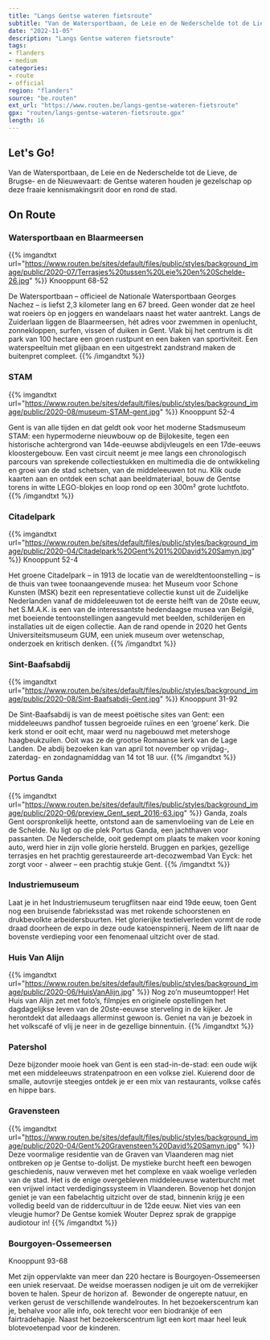 ```yaml
---
title: "Langs Gentse wateren fietsroute"
subtitle: "Van de Watersportbaan, de Leie en de Nederschelde tot de Lieve, de Brugse- en de Nieuwevaart"
date: "2022-11-05"
description: "Langs Gentse wateren fietsroute"
tags:
- flanders
- medium
categories:
- route
- official
region: "flanders"
source: "be.routen"
ext_url: "https://www.routen.be/langs-gentse-wateren-fietsroute"
gpx: "routen/langs-gentse-wateren-fietsroute.gpx"
length: 16
---
```


## Let's Go!

Van de Watersportbaan, de Leie en de Nederschelde tot de Lieve, de Brugse- en de Nieuwevaart: de Gentse wateren houden je gezelschap op deze fraaie kennismakingsrit door en rond de stad.

## On Route

### Watersportbaan en Blaarmeersen

{{% imgandtxt url="https://www.routen.be/sites/default/files/public/styles/background_image/public/2020-07/Terrasjes%20tussen%20Leie%20en%20Schelde-26.jpg" %}}
Knooppunt 68-52

De Watersportbaan – officieel de Nationale Watersportbaan Georges Nachez – is liefst 2,3 kilometer lang en 67 breed. Geen wonder dat ze heel wat roeiers òp en joggers en wandelaars naast het water aantrekt. Langs de Zuiderlaan liggen de Blaarmeersen, hét adres voor zwemmen in openlucht, zonnekloppen, surfen, vissen of duiken in Gent. Vlak bij het centrum is dit park van 100 hectare een groen rustpunt en een baken van sportiviteit. Een waterspeeltuin met glijbaan en een uitgestrekt zandstrand maken de buitenpret compleet.
{{% /imgandtxt %}}

### STAM

{{% imgandtxt url="https://www.routen.be/sites/default/files/public/styles/background_image/public/2020-08/museum-STAM-gent.jpg" %}}
Knooppunt 52-4

Gent is van alle tijden en dat geldt ook voor het moderne Stadsmuseum STAM: een hypermoderne nieuwbouw op de Bijlokesite, tegen een historische achtergrond van 14de-eeuwse abdijvleugels en een 17de-eeuws kloostergebouw. Een vast circuit neemt je mee langs een chronologisch parcours van sprekende collectiestukken en multimedia die de ontwikkeling en groei van de stad schetsen, van de middeleeuwen tot nu. Klik oude kaarten aan en ontdek een schat aan beeldmateriaal, bouw de Gentse torens in witte LEGO-blokjes en loop rond op een 300m² grote luchtfoto.
{{% /imgandtxt %}}

### Citadelpark

{{% imgandtxt url="https://www.routen.be/sites/default/files/public/styles/background_image/public/2020-04/Citadelpark%20Gent%201%20David%20Samyn.jpg" %}}
Knooppunt 52-4

Het groene Citadelpark – in 1913 de locatie van de wereldtentoonstelling – is de thuis van twee toonaangevende musea: het Museum voor Schone Kunsten (MSK) bezit een representatieve collectie kunst uit de Zuidelijke Nederlanden vanaf de middeleeuwen tot de eerste helft van de 20ste eeuw, het S.M.A.K. is een van de interessantste hedendaagse musea van België, met boeiende tentoonstellingen aangevuld met beelden, schilderijen en installaties uit de eigen collectie. Aan de rand opende in 2020 het Gents Universiteitsmuseum GUM, een uniek museum over wetenschap, onderzoek en kritisch denken.
{{% /imgandtxt %}}

### Sint-Baafsabdij

{{% imgandtxt url="https://www.routen.be/sites/default/files/public/styles/background_image/public/2020-08/Sint-Baafsabdij-Gent.jpg" %}}
Knooppunt 31-92

De Sint-Baafsabdij is van de meest poëtische sites van Gent: een middeleeuws pandhof tussen begroeide ruïnes en een ‘groene’ kerk. Die kerk stond er ooit echt, maar werd nu nagebouwd met metershoge haagbeukzuilen. Ooit was ze de grootse Romaanse kerk van de Lage Landen. De abdij bezoeken kan van april tot november op vrijdag-, zaterdag- en zondagnamiddag van 14 tot 18 uur.
{{% /imgandtxt %}}

### Portus Ganda

{{% imgandtxt url="https://www.routen.be/sites/default/files/public/styles/background_image/public/2020-06/preview_Gent_sept_2016-63.jpg" %}}
Ganda, zoals Gent oorspronkelijk heette, ontstond aan de samenvloeiing van de Leie en de Schelde. Nu ligt op die plek Portus Ganda, een jachthaven voor passanten. De Nederschelde, ooit gedempt om plaats te maken voor koning auto, werd hier in zijn volle glorie hersteld. Bruggen en parkjes, gezellige terrasjes en het prachtig gerestaureerde art-decozwembad Van Eyck: het zorgt voor - alweer – een prachtig stukje Gent.
{{% /imgandtxt %}}

### Industriemuseum

Laat je in het Industriemuseum terugflitsen naar eind 19de eeuw, toen Gent nog een bruisende fabrieksstad was met rokende schoorstenen en drukbevolkte arbeidersbuurten. Het glorierijke textielverleden vormt de rode draad doorheen de expo in deze oude katoenspinnerij. Neem de lift naar de bovenste verdieping voor een fenomenaal uitzicht over de stad.

### Huis Van Alijn 

{{% imgandtxt url="https://www.routen.be/sites/default/files/public/styles/background_image/public/2020-06/HuisVanAlijn.jpg" %}}
Nog zo’n museumtopper! Het Huis van Alijn zet met foto’s, filmpjes en originele opstellingen het dagdagelijkse leven van de 20ste-eeuwse sterveling in de kijker. Je herontdekt dat alledaags allerminst gewoon is. Geniet na van je bezoek in het volkscafé of vlij je neer in de gezellige binnentuin.
{{% /imgandtxt %}}

### Patershol

Deze bijzonder mooie hoek van Gent is een stad-in-de-stad: een oude wijk met een middeleeuws stratenpatroon en een volkse ziel. Kuierend door de smalle, autovrije steegjes ontdek je er een mix van restaurants, volkse cafés en hippe bars.

### Gravensteen

{{% imgandtxt url="https://www.routen.be/sites/default/files/public/styles/background_image/public/2020-04/Gent%20Gravensteen%20David%20Samyn.jpg" %}}
Deze voormalige residentie van de Graven van Vlaanderen mag niet ontbreken op je Gentse to-dolijst. De mystieke burcht heeft een bewogen geschiedenis, nauw verweven met het complexe en vaak woelige verleden van de stad. Het is de enige overgebleven middeleeuwse waterburcht met een vrijwel intact verdedigingssysteem in Vlaanderen. Bovenop het donjon geniet je van een fabelachtig uitzicht over de stad, binnenin krijg je een volledig beeld van de riddercultuur in de 12de eeuw. Niet vies van een vleugje humor? De Gentse komiek Wouter Deprez sprak de grappige audiotour in!
{{% /imgandtxt %}}

### Bourgoyen-Ossemeersen

Knooppunt 93-68

Met zijn oppervlakte van meer dan 220 hectare is Bourgoyen-Ossemeersen een uniek reservaat. De weidse moerassen nodigen je uit om de verrekijker boven te halen. Speur de horizon af.  Bewonder de ongerepte natuur, en verken gerust de verschillende wandelroutes. In het bezoekerscentrum kan je, behalve voor alle info, ook terecht voor een biodrankje of een fairtradehapje. Naast het bezoekerscentrum ligt een kort maar heel leuk blotevoetenpad voor de kinderen.


